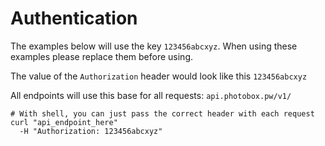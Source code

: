 # Authentication

<aside class="notice">
The examples below will use the key <code>123456abcxyz</code>.
When using these examples please replace them before using.
</aside>

The value of the `Authorization` header would look like this `123456abcxyz`

All endpoints will use this base for all requests:
`api.photobox.pw/v1/`

```shell
# With shell, you can just pass the correct header with each request
curl "api_endpoint_here"
  -H "Authorization: 123456abcxyz"
```